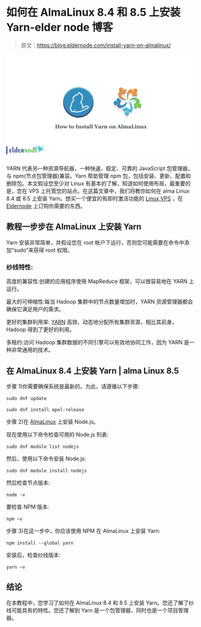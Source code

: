 # 如何在 AlmaLinux 8.4 和 8.5 上安装 Yarn-elder node 博客

> 原文：<https://blog.eldernode.com/install-yarn-on-almalinux/>

![How to Install Yarn on AlmaLinux 8.4 and 8.5](img/379d4db44634d0c18766c9f8a7ccc7d4.png)

YARN 代表另一种资源导航器，一种快速、稳定、可靠的 JavaScript 包管理器，与 npm(节点包管理器)兼容。Yarn 帮助管理 npm 包，包括安装、更新、配置和删除包。本文假设您至少对 Linux 有基本的了解，知道如何使用布局，最重要的是，您在 VPS 上托管您的站点。在这篇文章中，我们将教你如何在 alma Linux 8.4 或 8.5 上安装 Yarn。想买一个便宜的有即时激活功能的 [Linux VPS](https://eldernode.com/linux-vps/) ，在 [Eldernode](https://eldernode.com/) 上订购你需要的东西。

## **教程一步步在 AlmaLinux 上安装 Yarn**

Yarn 安装非常简单，并假设您在 root 帐户下运行，否则您可能需要在命令中添加“sudo”来获得 root 权限。

### 纱线特性:

高度的兼容性:创建的应用程序使用 MapReduce 框架，可以很容易地在 YARN 上运行。

最大的可伸缩性:每当 Hadoop 集群中的节点数量增加时，YARN 资源管理器都会确保它满足用户的需求。

更好的集群利用率: [YARN](https://yarnpkg.com/) 高效、动态地分配所有集群资源，相比其前身，Hadoop 得到了更好的利用。

多租约:访问 Hadoop 集群数据的不同引擎可以有效地协同工作，因为 YARN 是一种非常通用的技术。

## **在 AlmaLinux 8.4 上安装 Yarn | alma Linux 8.5**

步骤 1)你需要确保系统是最新的。为此，请遵循以下步骤:

```
sudo dnf update
```

```
sudo dnf install epel-release
```

步骤 2)在 [AlmaLinux](https://blog.eldernode.com/install-and-use-almalinux/) 上安装 Node.js。

现在使用以下命令检查可用的 Node.js 列表:

```
sudo dnf module list nodejs
```

然后，使用以下命令安装 Node.js:

```
sudo dnf module install nodejs
```

然后检查节点版本:

```
node -v
```

要检查 NPM 版本:

```
npm –v
```

步骤 3)在这一步中，你应该使用 NPM 在 AlmaLinux 上安装 Yarn:

```
npm install --global yarn
```

安装后，检查纱线版本:

```
yarn –v
```

## 结论

在本教程中，您学习了如何在 AlmaLinux 8.4 和 8.5 上安装 Yarn。您还了解了纱线可能具有的特性。您还了解到 Yarn 是一个包管理器，同时也是一个项目管理器。